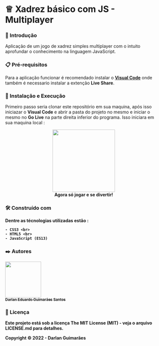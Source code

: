 # <html>&#9813;</html> __Xadrez básico com JS - Multiplayer__

### 🚀 Introdução

  Aplicação de um jogo de xadrez simples multiplayer com o intuito aprofundar o conhecimento na linguagem JavaScript.

### 📋 Pré-requisitos
  
   Para a aplicação funcionar é recomendado instalar o __<a href="https://code.visualstudio.com/download">Visual Code</a>__ onde também é necessario instalar a extenção __Live Share__.
   
### 🔧 Instalação e Execução

  Primeiro passo seria clonar este repositório em sua maquina, após isso iniciazar o __Visual Code__ e abrir a pasta do projeto no mesmo e iniciar o mesmo no __Go Live__ na parte direita inferior do programa. Isso iniciara em sua maquina local : 
 
 <p align="center">
  <img width="200" height="200" src="https://user-images.githubusercontent.com/71740181/193279992-b6e61f71-e6c3-44c2-ac93-179b488a1459.svg">
  <br>
  <b> Agora só jogar e se divertir! <b> 
</p>

### 🛠️ Construído com

  Dentre as técnologias utilizadas estão : <br>
    
    - CSS3 <br>
    - HTML5 <br>
    - JavaScript (ES13)
    
### ✒️ Autores

[<img src="https://user-images.githubusercontent.com/71740181/180897012-2d7683f3-afd4-418f-a838-234ee686ee4c.png" width=115><br><sub>Darlan Eduardo Guimarães Santos</sub>](https://github.com/darlangui)

### 📄 __Licença__

Este projeto está sob a licença __The MIT License (MIT)__ - veja o arquivo LICENSE.md para detalhes.

Copyright ©️ 2022 - Darlan Guimarães
